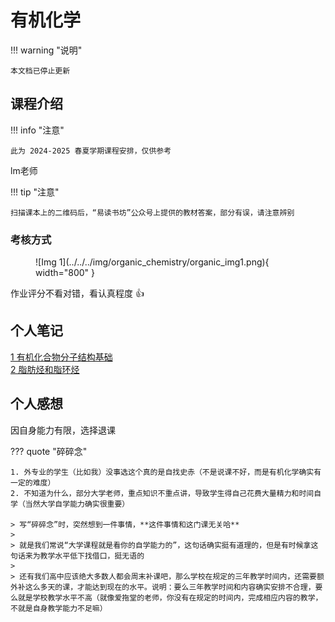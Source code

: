# 有机化学

!!! warning "说明"

    本文档已停止更新

## 课程介绍

!!! info "注意"

    此为 2024-2025 春夏学期课程安排，仅供参考

lm老师

!!! tip "注意"

    扫描课本上的二维码后，“易读书坊”公众号上提供的教材答案，部分有误，请注意辨别

### 考核方式

<figure markdown="span">
  ![Img 1](../../../img/organic_chemistry/organic_img1.png){ width="800" }
</figure>

作业评分不看对错，看认真程度 👍

## 个人笔记

[1 有机化合物分子结构基础](./ch1.md)<br/>
[2 脂肪烃和脂环烃](./ch2.md)

## 个人感想

因自身能力有限，选择退课

??? quote "碎碎念"

    1. 外专业的学生（比如我）没事选这个真的是自找史赤（不是说课不好，而是有机化学确实有一定的难度）
    2. 不知道为什么，部分大学老师，重点知识不重点讲，导致学生得自己花费大量精力和时间自学（当然大学自学能力确实很重要）

    > 写“碎碎念”时，突然想到一件事情，**这件事情和这门课无关哈**
    > 
    > 就是我们常说“大学课程就是看你的自学能力的”，这句话确实挺有道理的，但是有时候拿这句话来为教学水平低下找借口，挺无语的
    >
    > 还有我们高中应该绝大多数人都会周末补课吧，那么学校在规定的三年教学时间内，还需要额外补这么多天的课，才能达到现在的水平。说明：要么三年教学时间和内容确实安排不合理，要么就是学校教学水平不高（就像爱拖堂的老师，你没有在规定的时间内，完成相应内容的教学，不就是自身教学能力不足嘛）